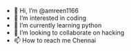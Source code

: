 - 👋 Hi, I’m @amreen1166
- 👀 I’m interested in coding 
- 🌱 I’m currently learning python 
- 💞️ I’m looking to collaborate on hacking 
- 📫 How to reach me Chennai 

<!---
amreen1166/amreen1166 is a ✨ special ✨ repository because its `README.md` (this file) appears on your GitHub profile.
You can click the Preview link to take a look at your changes.
--->
